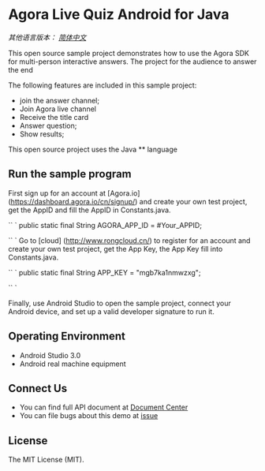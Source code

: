 # Agora Live Quiz Android for Java

*其他语言版本： [简体中文](README.cn.md)*

This open source sample project demonstrates how to use the Agora SDK for multi-person interactive answers. The project for the audience to answer the end

The following features are included in this sample project:

- join the answer channel;
- Join Agora live channel
- Receive the title card
- Answer question;
- Show results;

This open source project uses the Java ** language

## Run the sample program
First sign up for an account at [Agora.io] (https://dashboard.agora.io/cn/signup/) and create your own test project, get the AppID and fill the AppID in Constants.java.

`` `
public static final String AGORA_APP_ID = #Your_APPID;

`` `
Go to [cloud] (http://www.rongcloud.cn/) to register for an account and create your own test project, get the App Key, the App Key fill into Constants.java.

`` `
public static final String APP_KEY = "mgb7ka1nmwzxg";

`` `

Finally, use Android Studio to open the sample project, connect your Android device, and set up a valid developer signature to run it.

## Operating Environment
* Android Studio 3.0
* Android real machine equipment

## Connect Us

- You can find full API document at [Document Center](https://docs.agora.io/en/)
- You can file bugs about this demo at [issue](https://github.com/AgoraIO/HQ/issues)

## License

The MIT License (MIT).
